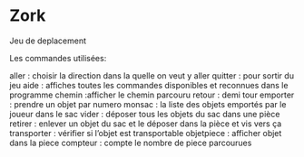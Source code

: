 # Zork

Jeu de deplacement

Les commandes utilisées:

aller : choisir la direction dans la quelle on veut y aller
quitter : pour sortir du jeu
aide : affiches toutes les commandes disponibles
et reconnues dans le programme
chemin :afficher le chemin parcouru
retour : demi tour
emporter : prendre un objet  par numero
monsac : la liste des objets emportés par le joueur dans le sac
vider : déposer tous les objets du sac dans une pièce
retirer : enlever un objet du sac et le déposer dans la pièce et vis vers ça
transporter : vérifier si l’objet est transportable
objetpiece : afficher objet dans la piece
compteur : compte le nombre de piece parcourues
